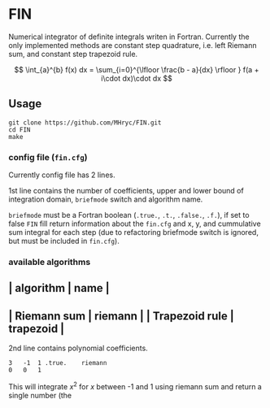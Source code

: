 # FIN

Numerical integrator of definite integrals writen in Fortran. Currently the only
implemented methods are constant step quadrature, i.e. left Riemann sum, and
constant step trapezoid rule.

$$ \int_{a}^{b} f(x) dx = \sum_{i=0}^{\lfloor \frac{b - a}{dx} \rfloor } f(a + i\cdot dx)\cdot dx $$

## Usage

```
git clone https://github.com/MHryc/FIN.git
cd FIN
make
```

### config file (`fin.cfg`)

Currently config file has 2 lines.

1st line contains the number of coefficients,
upper and lower bound of integration domain, `briefmode` switch and algorithm
name.

`briefmode` must be a Fortran boolean (`.true.`, `.t.`, `.false.`, `.f.`), if
set to false `FIN` fill return information about the `fin.cfg` and x, y, and
cummulative sum integral for each step (due to refactoring briefmode switch is
ignored, but must be included in `fin.cfg`).

### available algorithms

| algorithm | name |
---
| Riemann sum | riemann |
| Trapezoid rule | trapezoid |
---

2nd line contains polynomial coefficients.

```
3	-1	1 .true.	riemann
0	0	1
```

This will integrate $x^2$ for $x$ between -1 and 1 using riemann sum and return
a single number (the 
